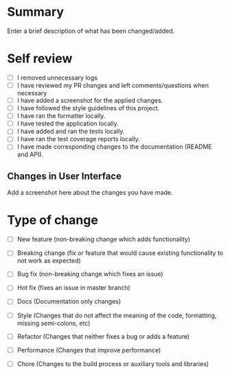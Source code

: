 # Summary
Enter a brief description of what has been changed/added.


# Self review
- [ ] I removed unnecessary logs
- [ ] I have reviewed my PR changes and left comments/questions when necessary
- [ ] I have added a screenshot for the applied changes.
- [ ] I have followed the style guidelines of this project.
- [ ] I have ran the formatter locally.
- [ ] I have tested the application locally.
- [ ] I have added and ran the tests locally.
- [ ] I have ran the test coverage reports locally.
- [ ] I have made corresponding changes to the documentation (README and API).

## Changes in User Interface
Add a screenshot here about the changes you have made.


# Type of change
- [ ] New feature (non-breaking change which adds functionality)
- [ ] Breaking change (fix or feature that would cause existing functionality to not work as expected)
- [ ] Bug fix (non-breaking change which fixes an issue)
- [ ] Hot fix (fixes an issue in master branch)
- [ ] Docs (Documentation only changes)
- [ ] Style (Changes that do not affect the meaning of the code, formatting, missing semi-colons, etc)
- [ ] Refactor (Changes that neither fixes a bug or adds a feature)
- [ ] Performance (Changes that improve performance)
- [ ] Chore (Changes to the build process or auxiliary tools and libraries)


